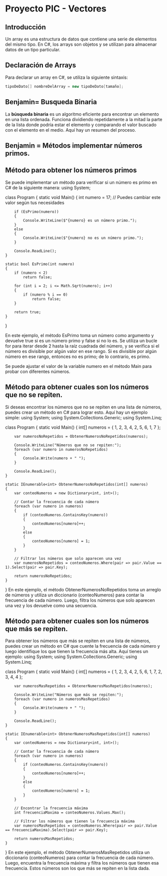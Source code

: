 # Proyecto PIC - Vectores

## Introducción

Un array es una estructura de datos que contiene una serie de elementos del mismo tipo. En C#, los arrays son objetos y se utilizan para almacenar datos de un tipo particular.

## Declaración de Arrays

Para declarar un array en C#, se utiliza la siguiente sintaxis:

```csharp
tipoDeDato[] nombreDelArray = new tipoDeDato[tamaño];
```
## Benjamin= Busqueda Binaria 
La **búsqueda binaria** es un algoritmo eficiente para encontrar un elemento en una lista ordenada. Funciona dividiendo repetidamente a la mitad la parte de la lista donde podría estar el elemento y comparando el valor buscado con el elemento en el medio. Aquí hay un resumen del proceso.

## Benjamin = Métodos implementar números primos.

## Método para obtener los números primos
Se puede implementar un método para verificar si un número es primo en C# de la siguiente manera:
using System;

class Program
{
    static void Main()
    {
        int numero = 17; // Puedes cambiar este valor según tus necesidades

        if (EsPrimo(numero))
        {
            Console.WriteLine($"{numero} es un número primo.");
        }
        else
        {
            Console.WriteLine($"{numero} no es un número primo.");
        }

        Console.ReadLine();
    }

    static bool EsPrimo(int numero)
    {
        if (numero < 2)
            return false;

        for (int i = 2; i <= Math.Sqrt(numero); i++)
        {
            if (numero % i == 0)
                return false;
        }

        return true;
    }
}

En este ejemplo, el método EsPrimo toma un número como argumento y devuelve true si es un número primo y false si no lo es. Se utiliza un bucle for para iterar desde 2 hasta la raíz cuadrada del número, y se verifica si el número es divisible por algún valor en ese rango. Si es divisible por algún número en ese rango, entonces no es primo; de lo contrario, es primo.

Se puede ajustar el valor de la variable numero en el método Main para probar con diferentes números.

## Método para obtener cuales son los números  que no se repiten.
Si deseas encontrar los números que no se repiten en una lista de números, puedes crear un método en C# para lograr esto. Aquí hay un ejemplo simple:
using System;
using System.Collections.Generic;
using System.Linq;

class Program
{
    static void Main()
    {
        int[] numeros = { 1, 2, 3, 4, 2, 5, 6, 1, 7 };

        var numerosNoRepetidos = ObtenerNumerosNoRepetidos(numeros);

        Console.WriteLine("Números que no se repiten:");
        foreach (var numero in numerosNoRepetidos)
        {
            Console.Write(numero + " ");
        }

        Console.ReadLine();
    }

    static IEnumerable<int> ObtenerNumerosNoRepetidos(int[] numeros)
    {
        var conteoNumeros = new Dictionary<int, int>();

        // Contar la frecuencia de cada número
        foreach (var numero in numeros)
        {
            if (conteoNumeros.ContainsKey(numero))
            {
                conteoNumeros[numero]++;
            }
            else
            {
                conteoNumeros[numero] = 1;
            }
        }

        // Filtrar los números que solo aparecen una vez
        var numerosNoRepetidos = conteoNumeros.Where(pair => pair.Value == 1).Select(pair => pair.Key);

        return numerosNoRepetidos;
    }
}
En este ejemplo, el método ObtenerNumerosNoRepetidos toma un arreglo de números y utiliza un diccionario (conteoNumeros) para contar la frecuencia de cada número. Luego, filtra los números que solo aparecen una vez y los devuelve como una secuencia.

## Método para obtener cuales son los números  que más se repiten.
Para obtener los números que más se repiten en una lista de números, puedes crear un método en C# que cuente la frecuencia de cada número y luego identifique los que tienen la frecuencia más alta. Aquí tienes un ejemplo:
using System;
using System.Collections.Generic;
using System.Linq;

class Program
{
    static void Main()
    {
        int[] numeros = { 1, 2, 3, 4, 2, 5, 6, 1, 7, 2, 3, 4, 4 };

        var numerosMasRepetidos = ObtenerNumerosMasRepetidos(numeros);

        Console.WriteLine("Números que más se repiten:");
        foreach (var numero in numerosMasRepetidos)
        {
            Console.Write(numero + " ");
        }

        Console.ReadLine();
    }

    static IEnumerable<int> ObtenerNumerosMasRepetidos(int[] numeros)
    {
        var conteoNumeros = new Dictionary<int, int>();

        // Contar la frecuencia de cada número
        foreach (var numero in numeros)
        {
            if (conteoNumeros.ContainsKey(numero))
            {
                conteoNumeros[numero]++;
            }
            else
            {
                conteoNumeros[numero] = 1;
            }
        }

        // Encontrar la frecuencia máxima
        int frecuenciaMaxima = conteoNumeros.Values.Max();

        // Filtrar los números que tienen la frecuencia máxima
        var numerosMasRepetidos = conteoNumeros.Where(pair => pair.Value == frecuenciaMaxima).Select(pair => pair.Key);

        return numerosMasRepetidos;
    }
}
En este ejemplo, el método ObtenerNumerosMasRepetidos utiliza un diccionario (conteoNumeros) para contar la frecuencia de cada número. Luego, encuentra la frecuencia máxima y filtra los números que tienen esa frecuencia. Estos números son los que más se repiten en la lista dada.